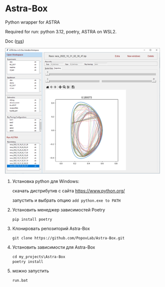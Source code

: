 # Astra-Box

Python wrapper for ASTRA

Required for run: python 3.12, poetry, ASTRA on WSL2.

Doc ([rus](https://temper8.github.io/Astra-Box/))



![](scr.png)


1. Установка python для Windows:

    скачать дистрибутив с сайта https://www.python.org/

    запустить и выбрать опцию `add python.exe to PATH`


2. Установить менеджер зависимостей Poetry

    ```
    pip install poetry
    ```

3. Клонировать репозиторий Astra-Box
    ```
    git clone https://github.com/PopovLab/Astra-Box.git
    ```
3. Установить зависимости для Astra-Box

    ```
    cd my_projects\Astra-Box
    poetry install 
    ```

4. можно запустить 
    ```
    run.bat
    ```